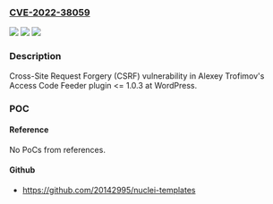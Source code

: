 ### [CVE-2022-38059](https://cve.mitre.org/cgi-bin/cvename.cgi?name=CVE-2022-38059)
![](https://img.shields.io/static/v1?label=Product&message=Access%20Code%20Feeder%20(WordPress%20plugin)&color=blue)
![](https://img.shields.io/static/v1?label=Version&message=%3C%3D%201.0.3%3C%3D%201.0.3%20&color=brighgreen)
![](https://img.shields.io/static/v1?label=Vulnerability&message=CWE-352%20Cross-Site%20Request%20Forgery%20(CSRF)&color=brighgreen)

### Description

Cross-Site Request Forgery (CSRF) vulnerability in Alexey Trofimov's Access Code Feeder plugin <= 1.0.3 at WordPress.

### POC

#### Reference
No PoCs from references.

#### Github
- https://github.com/20142995/nuclei-templates

